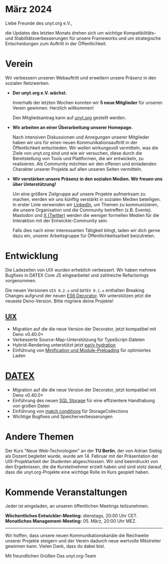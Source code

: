 # März 2024

Liebe Freunde des unyt.org e.V.,

die Updates des letzten Monats drehen sich um wichtige Kompatibilitäts- und Stabilitätsverbesserungen für unsere Frameworks und um strategische Entscheidungen zum Auftritt in der Öffentlichkeit.

# Verein
Wir verbessern unseren Webauftritt und erweitern unsere Präsenz in den sozialen Netzwerken. 

- **Der unyt.org e.V. wächst.**
  
    Innerhalb der letzten Wochen konnten wir **5 neue Mitglieder** für unseren Verein gewinnen. Herzlich willkommen!

    Den Mitgliedsantrag kann auf [unyt.org](https://unyt.org/join) gestellt werden.


- **Wir arbeiten an einer Überarbeitung unserer Homepage.**

	Nach intensiven Diskussionen und Anregungen unserer Mitglieder haben wir uns für einen neuen Kommunikationsauftritt in der Öffentlichkeit entschieden. Wir wollen wirkungsvoll vermitteln, was die Ziele von unyt.org sind und wie wir versuchen, diese durch die Bereitstellung von Tools und Plattformen, die wir entwickeln, zu realisieren. Als Community möchten wir den offenen und einladenden Charakter unserer Projekte auf allen unseren Seiten vermitteln.

- **Wir verstärken unsere Präsenz in den sozialen Medien. Wir freuen uns über Unterstützung!**

	Um eine größere Zielgruppe auf unsere Projekte aufmerksam zu machen, werden wir uns künftig verstärkt in sozialen Medien beteiligen. In erster Linie verwenden wir [LinkedIn](https://linkedin.com/company/unyt-org), um Themen zu kommunizieren, die unsere Organisation und die Community betreffen (z.B. Events). Mastodon und [X (Twitter)](https://unyt.org/twitter) werden die weniger formellen Medien für die Interaktion mit der Entwickle-Community sein. 

  Falls dies nach einer interessanten Tätigkeit klingt, laden wir dich gerne dazu ein, unserer Arbeitsgruppe für Öffentlichkeitsarbeit beizutreten.

# Entwicklung
Die Ladezeiten von UIX wurden erheblich verbessert. Wir haben mehrere Bugfixes in DATEX Core JS eingearbeitet und zahlreiche Refactorings vorgenommen.

Die neuen Versionen `UIX 0.2.x` und `DATEX 0.1.x` enthalten Breaking Changes aufgrund der neuen [ES6 Decorator](https://devblogs.microsoft.com/typescript/announcing-typescript-5-0/#decorators). Wir unterstützen jetzt die neueste Deno-Version. Bitte migriere deine Projekte!

## [UIX](https://github.com/unyt-org/uix/pulls?q=is:closed%20created:%3E=2024-02-01)
* Migration auf die die neue Version der Decorator, jetzt kompatibel mit Deno v0.40.0+
* Verbesserte Source-Map-Unterstützung für TypeScript-Dateien
* Hybrid-Rendering unterstützt jetzt [early hydration](https://docs.unyt.org/manual/uix/rendering-methods#hybrid-rendering)
* Einführung von [Minification und Module-Preloading](https://github.com/unyt-org/uix/issues/102) für optimiertes Laden

# [DATEX](https://github.com/unyt-org/datex-core-js-legacy/pulls?q=is:closed%20created:%3E=2024-02-01)
* Migration auf die die neue Version der Decorator, jetzt kompatibel mit Deno v0.40.0+
* Einführung des neuen [SQL Storage](https://github.com/unyt-org/datex-core-js-legacy/pull/90) für eine effizientere Handhabung von großen Daten
* Einführung von [match conditions](https://docs.unyt.org/manual/datex/storage-collections#match-conditions) für StorageCollections
* Wichtige Bugfixes und Speicherverbesserungen

# Andere Themen
Der Kurs "Neue Web-Technologien" an der **TU Berlin**, der von Adrian Siebig als Dozent begleitet wurde, wurde am 14. Februar mit der Präsentation der UIX-Projektarbeit der Studenten abgeschlossen. Wir sind beeindruckt von den Ergebnissen, die die Kursteilnehmer erzielt haben und sind stolz darauf, dass die unyt.org-Projekte eine wichtige Rolle im Kurs gespielt haben.

# Kommende Veranstaltungen 

Jeder ist eingeladen, an unseren öffentlichen Meetings teilzunehmen.

**Wöchentliches Entwickler-Meeting:** dienstags, 20:00 Uhr CET.
**Monatliches Management-Meeting:** 05. März, 20:00 Uhr MEZ.

----------------

Wir hoffen, dass unsere neuen Kommunikationskanäle die Reichweite unserer Projekte steigern und der Verein dadurch neue wertvolle Mitstreiter gewinnen kann. Vielen Dank, dass du dabei bist.

Mit freundlichen Grüßen
Das unyt.org-Team
